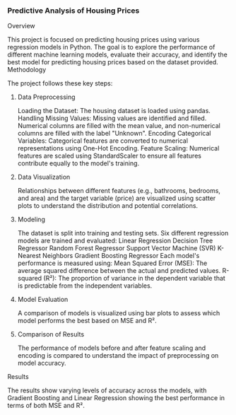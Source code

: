 ### Predictive Analysis of Housing Prices
Overview

This project is focused on predicting housing prices using various regression models in Python. The goal is to explore the performance of different machine learning models, evaluate their accuracy, and identify the best model for predicting housing prices based on the dataset provided.
Methodology

The project follows these key steps:
1. Data Preprocessing

    Loading the Dataset: The housing dataset is loaded using pandas.
    Handling Missing Values: Missing values are identified and filled. Numerical columns are filled with the mean value, and non-numerical columns are filled with the label "Unknown".
    Encoding Categorical Variables: Categorical features are converted to numerical representations using One-Hot Encoding.
    Feature Scaling: Numerical features are scaled using StandardScaler to ensure all features contribute equally to the model's training.

2. Data Visualization

    Relationships between different features (e.g., bathrooms, bedrooms, and area) and the target variable (price) are visualized using scatter plots to understand the distribution and potential correlations.

3. Modeling

    The dataset is split into training and testing sets.
    Six different regression models are trained and evaluated:
        Linear Regression
        Decision Tree Regressor
        Random Forest Regressor
        Support Vector Machine (SVR)
        K-Nearest Neighbors
        Gradient Boosting Regressor
    Each model's performance is measured using:
        Mean Squared Error (MSE): The average squared difference between the actual and predicted values.
        R-squared (R²): The proportion of variance in the dependent variable that is predictable from the independent variables.

4. Model Evaluation

    A comparison of models is visualized using bar plots to assess which model performs the best based on MSE and R².

5. Comparison of Results

    The performance of models before and after feature scaling and encoding is compared to understand the impact of preprocessing on model accuracy.

Results

The results show varying levels of accuracy across the models, with Gradient Boosting and Linear Regression showing the best performance in terms of both MSE and R².
